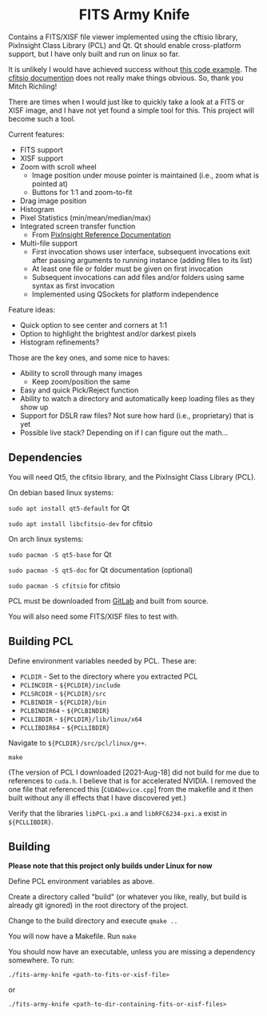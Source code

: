 <h1 align="center">
  FITS Army Knife
</h1>

Contains a FITS/XISF file viewer implemented using the cftisio library, PixInsight Class Library (PCL) and Qt. Qt should enable cross-platform support, but I have only built and run on linux so far.

It is unlikely I would have achieved success without [this code example](https://github.com/richmit/ex-CFITSIO/blob/master/fits2tga.c). The
[cfitsio documention](https://heasarc.gsfc.nasa.gov/docs/software/fitsio/c/c_user/cfitsio.html) does not really make things obvious. So, thank you Mitch Richling!

There are times when I would just like to quickly take a look at a FITS or XISF image, and I have not yet found a simple tool for this. This project will become such a tool.

Current features:

- FITS support
- XISF support
- Zoom with scroll wheel
  - Image position under mouse pointer is maintained (i.e., zoom what is pointed at)
  - Buttons for 1:1 and zoom-to-fit
- Drag image position
- Histogram
- Pixel Statistics (min/mean/median/max)
- Integrated screen transfer function
  - From [PixInsight Reference Documentation](https://pixinsight.com/doc/docs/XISF-1.0-spec/XISF-1.0-spec.html#__XISF_Data_Objects_:_XISF_Image_:_Display_Function__)
- Multi-file support
  - First invocation shows user interface, subsequent invocations exit after passing arguments to running instance (adding files to its list)
  - At least one file or folder must be given on first invocation
  - Subsequent invocations can add files and/or folders using same syntax as first invocation
  - Implemented using QSockets for platform independence

Feature ideas:

- Quick option to see center and corners at 1:1
- Option to highlight the brightest and/or darkest pixels
- Histogram refinements?

Those are the key ones, and some nice to haves:

- Ability to scroll through many images
  - Keep zoom/position the same
- Easy and quick Pick/Reject function
- Ability to watch a directory and automatically keep loading files as they show up
- Support for DSLR raw files? Not sure how hard (i.e., proprietary) that is yet
- Possible live stack? Depending on if I can figure out the math...

## Dependencies

You will need Qt5, the cfitsio library, and the PixInsight Class Library (PCL).

On debian based linux systems:

`sudo apt install qt5-default` for Qt

`sudo apt install libcfitsio-dev` for cfitsio

On arch linux systems:

`sudo pacman -S qt5-base` for Qt

`sudo pacman -S qt5-doc` for Qt documentation (optional)

`sudo pacman -S cfitsio` for cfitsio

PCL must be downloaded from [GitLab](https://gitlab.com/pixinsight/PCL/) and built from source.

You will also need some FITS/XISF files to test with.

## Building PCL

Define environment variables needed by PCL. These are:

- `PCLDIR` - Set to the directory where you extracted PCL
- `PCLINCDIR` - `${PCLDIR}/include`
- `PCLSRCDIR` - `${PCLDIR}/src`
- `PCLBINDIR` - `${PCLDIR}/bin`
- `PCLBINDIR64` - `${PCLBINDIR}`
- `PCLLIBDIR` - `${PCLDIR}/lib/linux/x64`
- `PCLLIBDIR64` - `${PCLLIBDIR}`

Navigate to `${PCLDIR}/src/pcl/linux/g++`.

`make`

(The version of PCL I downloaded [2021-Aug-18] did not build for me due to references to `cuda.h`. I believe that is for accelerated NVIDIA. I removed the one file that referenced this [`CUDADevice.cpp`] from the makefile and it then built without any ill effects that I have discovered yet.)

Verify that the libraries `libPCL-pxi.a` and `libRFC6234-pxi.a` exist in `${PCLLIBDIR}`.

## Building

**Please note that this project only builds under Linux for now**

Define PCL environment variables as above.

Create a directory called "build" (or whatever you like, really, but build is already git ignored) in the root directory of the project.

Change to the build directory and execute `qmake ..`

You will now have a Makefile. Run `make`

You should now have an executable, unless you are missing a dependency somewhere. To run:

`./fits-army-knife <path-to-fits-or-xisf-file>`

or

`./fits-army-knife <path-to-dir-containing-fits-or-xisf-files>`

